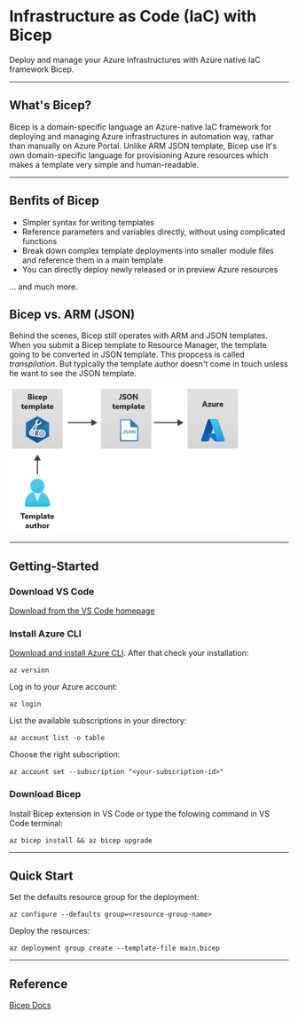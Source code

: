 # Infrastructure as Code (IaC) with Bicep
Deploy and manage your Azure infrastructures with Azure native IaC framework Bicep.

---

## What's Bicep?
Bicep is a domain-specific language an Azure-native IaC framework for deploying and managing Azure infrastructures in automation way, rathar than manually on Azure Portal. Unlike ARM JSON template, Bicep use it's own domain-specific language for provisioning Azure resources which makes a template very simple and human-readable.

---

## Benfits of Bicep
- Simpler syntax for writing templates
- Reference parameters and variables directly, without using complicated functions
- Break down complex template deployments into smaller module files and reference them in a main template
- You can directly deploy newly released or in preview Azure resources

... and much more.

## Bicep vs. ARM (JSON)
Behind the scenes, Bicep still operates with ARM and JSON templates. When you submit a Bicep template to Resource Manager, the template going to be converted in JSON template. This propcess is called *transpilation*. But typically the template author doesn't come in touch unless he want to see the JSON template.

![Image_01: Bicep to JSON](./00_images/bicep-to-json.png)

---

## Getting-Started
### Download VS Code
[Download from the VS Code homepage](https://code.visualstudio.com/download)

### Install Azure CLI
[Download and install Azure CLI](https://docs.microsoft.com/en-us/cli/azure/install-azure-cli-windows?tabs=azure-cli). After that check your installation:
```
az version
```

Log in to your Azure account:
```
az login
```

List the available subscriptions in your directory:
```
az account list -o table
```

Choose the right subscription:
```
az account set --subscription "<your-subscription-id>"
```

### Download Bicep
Install Bicep extension in VS Code or type the folowing command in VS Code terminal:
```
az bicep install && az bicep upgrade
```

---

## Quick Start
Set the defaults resource group for the deployment:
```
az configure --defaults group=<resource-group-name>
```

Deploy the resources:
```
az deployment group create --template-file main.bicep
```

---

## Reference
[Bicep Docs](https://learn.microsoft.com/en-us/azure/azure-resource-manager/bicep/overview?tabs=bicep)


